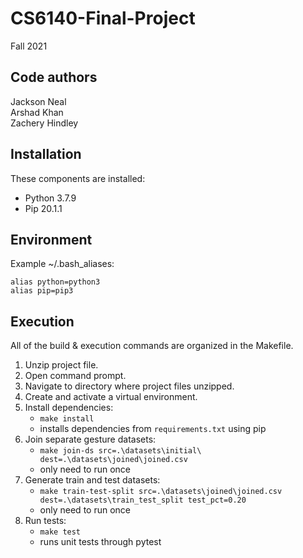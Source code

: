 # CS6140-Final-Project

Fall 2021

Code authors
-----------
Jackson Neal  
Arshad Khan  
Zachery Hindley

Installation
------------
These components are installed:

- Python 3.7.9
- Pip 20.1.1

Environment
-----------
Example ~/.bash_aliases:

```
alias python=python3
alias pip=pip3
```

Execution
---------
All of the build & execution commands are organized in the Makefile.

1) Unzip project file.
2) Open command prompt.
3) Navigate to directory where project files unzipped.
4) Create and activate a virtual environment.
5) Install dependencies:
    - `make install`
    - installs dependencies from `requirements.txt` using pip
6) Join separate gesture datasets:
    - `make join-ds src=.\datasets\initial\ dest=.\datasets\joined\joined.csv`
    - only need to run once
7) Generate train and test datasets:
    - `make train-test-split src=.\datasets\joined\joined.csv dest=.\datasets\train_test_split test_pct=0.20`
    - only need to run once
8) Run tests:
    - `make test`
    - runs unit tests through pytest